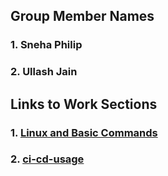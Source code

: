 ## Group Member Names

### 1. Sneha Philip
### 2. Ullash Jain


## Links to Work Sections 
### 1. [Linux and Basic Commands](https://github.com/Snehaphilip989/miniproject1/blob/master/linux.md)

### 2. [ci-cd-usage](https://github.com/Snehaphilip989/miniproject1/blob/master/ci-cd-usage.md) 
